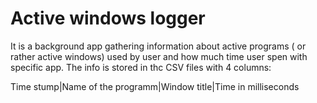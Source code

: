 # Active windows logger

It is a background app gathering information about active programs ( or rather active windows) used by user and how much time user spen with specific app.
The info is stored in thc CSV files with 4 columns:

Time stump|Name of the programm|Window title|Time in milliseconds
